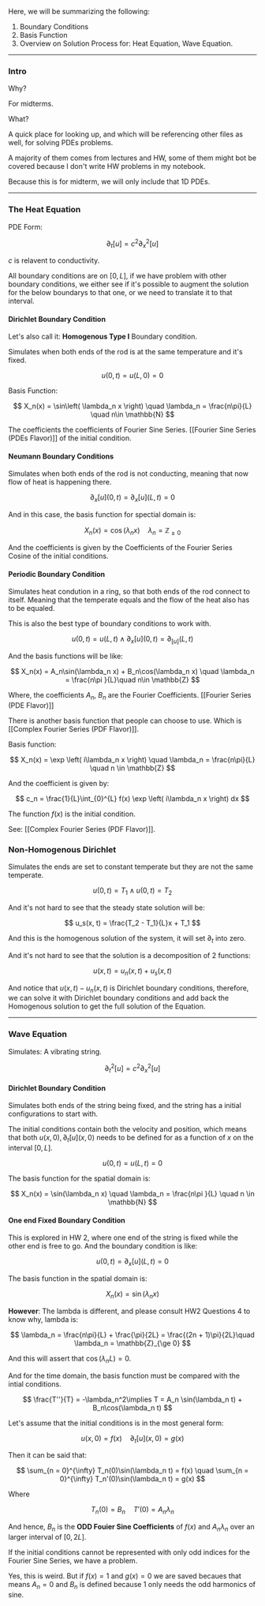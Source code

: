 Here, we will be summarizing the following: 
1. Boundary Conditions
2. Basis Function 
3. Overview on Solution Process
for: 
Heat Equation, Wave Equation. 

---
### **Intro**

Why? 

For midterms. 

What? 

A quick place for looking up, and which will be referencing other files as well, for solving PDEs problems. 

A majority of them comes from lectures and HW, some of them might bot be covered because I don't write HW problems in my notebook. 

Because this is for midterm, we will only include that 1D PDEs. 

---
### **The Heat Equation**

PDE Form: 

$$
\partial_t[u]= c^2\partial_x^2[u]
$$

$c$ is relavent to conductivity. 

All boundary conditions are on $[0, L]$, if we have problem with other boundary conditions, we either see if it's possible to augment the solution for the below boundarys to that one, or we need to translate it to that interval. 

#### **Dirichlet Boundary Condition**

Let's also call it: **Homogenous Type I** Boundary condition. 

Simulates when both ends of the rod is at the same temperature and it's fixed. 

$$
u(0, t) = u(L, 0) = 0
$$

Basis Function: 

$$
X_n(x) = \sin\left(
    \lambda_n x
\right)
\quad \lambda_n = \frac{n\pi}{L} \quad n\in \mathbb{N}
$$

The coefficients the coefficients of Fourier Sine Series. [[Fourier Sine Series (PDEs Flavor)]]	of the initial condition. 

#### **Neumann Boundary Conditions**

Simulates when both ends of the rod is not conducting, meaning that now flow of heat is happening there. 

$$
\partial_x[u](0, t) = \partial_x[u](L, t) = 0
$$

And in this case, the basis function for spectial domain is: 

$$
X_n(x) = \cos\left(
    \lambda_n x
\right) \quad \lambda_n = \mathbb{Z}_{\ge 0}
$$ 

And the coefficients is given by the Coefficients of the Fourier Series Cosine of the initial conditions. 

#### **Periodic Boundary Condition**

Simulates heat condution in a ring, so that both ends of the rod connect to itself. Meaning that the temperate equals and the flow of the heat also has to be equaled. 

This is also the best type of boundary conditions to work with. 

$$
u(0, t) = u(L, t) \wedge \partial_x[u](0, t) = \partial_[u](L, t) 
$$

And the basis functions will be like: 

$$
X_n(x) = A_n\sin(\lambda_n x) + B_n\cos(\lambda_n x) \quad \lambda_n = \frac{n\pi }{L}\quad n\in \mathbb{Z}
$$

Where, the coefficients $A_n$, $B_n$ are the Fourier Coefficients. [[Fourier Series (PDE Flavor)]]

There is another basis function that people can choose to use. Which is [[Complex Fourier Series (PDF Flavor)]]. 

Basis function: 

$$
X_n(x) = \exp \left(
    i\lambda_n x
\right) \quad \lambda_n = \frac{n\pi}{L} \quad n \in \mathbb{Z}
$$

And the coefficient is given by: 

$$
c_n = \frac{1}{L}\int_{0}^{L} 
f(x) \exp \left(
    i\lambda_n x
\right)
dx
$$

The function $f(x)$ is the initial condition. 

See: [[Complex Fourier Series (PDF Flavor)]]. 

### **Non-Homogenous Dirichlet**

Simulates the ends are set to constant temperate but they are not the same temperate. 

$$
u(0, t) = T_1 \wedge u(0, t) = T_2
$$

And it's not hard to see that the steady state solution will be: 

$$
u_s(x, t) = \frac{T_2 - T_1}{L}x + T_1
$$

And this is the homogenous solution of the system, it will set $\partial_t$ into zero. 

And it's not hard to see that the solution is a decomposition of 2 functions: 

$$
u(x, t) = u_n(x, t) + u_s(x, t)
$$

And notice that $u(x, t) - u_n(x, t)$ is Dirichlet boundary conditions, therefore, we can solve it with Dirichlet boundary conditions and add back the Homogenous solution to get the full solution of the Equation. 

---
### **Wave Equation**

Simulates: A vibrating string. 

$$
\partial_t^2[u] = c^2\partial_x^2[u]
$$

#### **Dirichlet Boundary Condition**

Simulates both ends of the string being fixed, and the string has a initial configurations to start with. 

The initial conditions contain both the velocity and position, which means that both $u(x, 0), \partial_t[u](x, 0)$ needs to be defined for as a function of $x$ on the interval $[0, L]$. 

$$
u(0, t) = u(L, t) = 0
$$

The basis function for the spatial domain is: 

$$
X_n(x) = \sin(\lambda_n x) \quad \lambda_n = \frac{n\pi }{L} \quad n \in \mathbb{N}
$$

#### **One end Fixed Boundary Condition**

This is explored in HW 2, where one end of the string is fixed while the other end is free to go. And the boundary condition is like: 

$$
u(0,t) = \partial_x[u](L, t) = 0
$$


The basis function in the spatial domain is: 

$$
X_n(x) = \sin(\lambda_n x)
$$

**However**: The lambda is different, and please consult HW2 Questions 4 to know why, lambda is: 

$$
\lambda_n = \frac{n\pi}{L} + \frac{\pi}{2L} = \frac{(2n + 1)\pi}{2L}\quad \lambda_n = \mathbb{Z}_{\ge 0}
$$


And this will assert that $\cos(\lambda_n L) = 0$. 

And for the time domain, the basis function must be compared with the intial conditions. 

$$
\frac{T''}{T} = -\lambda_n^2\implies T = A_n \sin(\lambda_n t) + B_n\cos(\lambda_n t)
$$

Let's assume that the initial conditions is in the most general form: 

$$
u(x, 0) = f(x) \quad \partial_t[u](x, 0) = g(x)
$$

Then it can be said that: 

$$
\sum_{n = 0}^{\infty}
    T_n(0)\sin(\lambda_n t) = f(x)
\quad 
\sum_{n = 0}^{\infty}
    T_n'(0)\sin(\lambda_n t) = g(x)
$$

Where 

$$
T_n(0) = B_n \quad T'(0) = A_n\lambda_n
$$

And hence, $B_n$ is the **ODD Fouier Sine Coefficients** of $f(x)$ and $A_n\lambda_n$ over an larger interval of $[0, 2L]$. 

If the initial conditions cannot be represented with only odd indices for the Fourier Sine Series, we have a problem. 

Yes, this is weird. But if $f(x) = 1$ and $g(x) = 0$ we are saved becaues that means $A_n = 0$ and $B_n$ is defined because $1$ only needs the odd harmonics of sine. 

